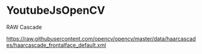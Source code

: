 # YoutubeJsOpenCV

RAW Cascade

https://raw.githubusercontent.com/opencv/opencv/master/data/haarcascades/haarcascade_frontalface_default.xml
